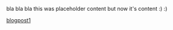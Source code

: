 bla bla bla this was placeholder content but now it's content :) :) 

[blogpost1](./blogpost1.md)


